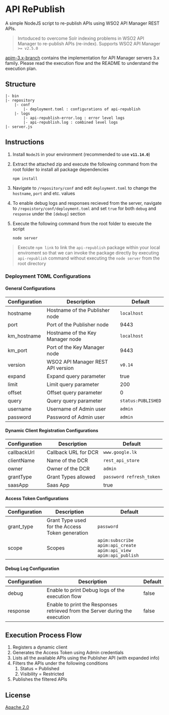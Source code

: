 # API RePublish

A simple NodeJS script to re-publish APIs using WSO2 API Manager REST APIs.

> Inrtoduced to overcome Solr indexing problems in WSO2 API Manager to re-publish APIs (re-index).
> Supports WSO2 API Manager `>= v2.5.0`

[apim-3.x-branch](https://github.com/athiththan11/API-RePublish/tree/apim-3.x) contains the implementation for API Manager servers 3.x family. Please read the execution flow and the README to understand the execution plan.

## Structure

```text
|- bin
|- repository
    |- conf
        |- deployment.toml : configurations of api-republish
    |- logs
        |- api-republish-error.log : error level logs
        |- api-republish.log : combined level logs
|- server.js
```

## Instructions

1. Install `NodeJS` in your environment (recommended to use **`v11.14.0`**)
2. Extract the attached zip and execute the following command from the root folder to install all package dependencies

   ```shell
   npm install
   ```

3. Navigate to `/repository/conf` and edit `deployment.toml` to change the `hostname`, `port` and etc. values
4. To enable debug logs and responses recieved from the server, navigate to `/repoistory/conf/deployment.toml` and set `true` for both `debug` and `response` under the `[debug]` section
5. Execute the following command from the root folder to execute the script

   ```shell
   node server
   ```

> Execute `npm link` to link the `api-republish` package within your local enviroment so that we can invoke the package directly by executing `api-republish` command without executing the `node server` from the root directory

### Deployment TOML Configurations

#### General Configurations

| Configuration  | Description  | Default  |
|---|---|---|
| hostname  | Hostname of the Publisher node  | `localhost`  |
| port  | Port of the Publisher node  | 9443  |   |   |
| km_hostname  | Hostname of the Key Manager node  | `localhost`  |
| km_port  | Port of the Key Manager node  | 9443  |
| version  | WSO2 API Manager REST API version  | `v0.14`  |
| expand  | Expand query parameter  | true  |
| limit  | Limit query parameter  | 200  |
| offset  | Offset query parameter  | 0  |
| query  | Query query parameter  | `status:PUBLISHED`  |
| username  | Username of Admin user  | `admin`  |
| password  | Password of Admin user  | `admin`  |

#### Dynamic Client Registration Configurations

| Configuration  | Description  | Default  |
|---|---|---|
| callbackUrl  | Callback URL for DCR  | `www.google.lk`  |
| clientName  | Name of the DCR  | `rest_api_store`  |
| owner  | Owner of the DCR  | `admin`  |
| grantType  | Grant Types allowed  | `password refresh_token`  |
| saasApp  | Saas App  | true  |

#### Access Token Configurations

| Configuration  | Description  | Default  |
|---|---|---|
| grant_type  | Grant Type used for the Access Token generation  | `password`  |
| scope  | Scopes  | `apim:subscribe apim:api_create apim:api_view apim:api_publish`  |

#### Debug Log Configuration

| Configuration | Description | Default |
|--|--|--|
| debug | Enable to print Debug logs of the execution flow | false |
| response | Enable to print the Responses retrieved from the Server during the execution | false |

## Execution Process Flow

1. Registers a dynamic client
2. Generates the Access Token using Admin credentials
3. Lists all the available APIs using the Publisher API (with expanded info)
4. Filters the APIs under the following conditions
   1. Status = Published
   2. Visibility = Restricted
5. Publishes the filtered APIs

## License

[Apache 2.0](LICENSE)
